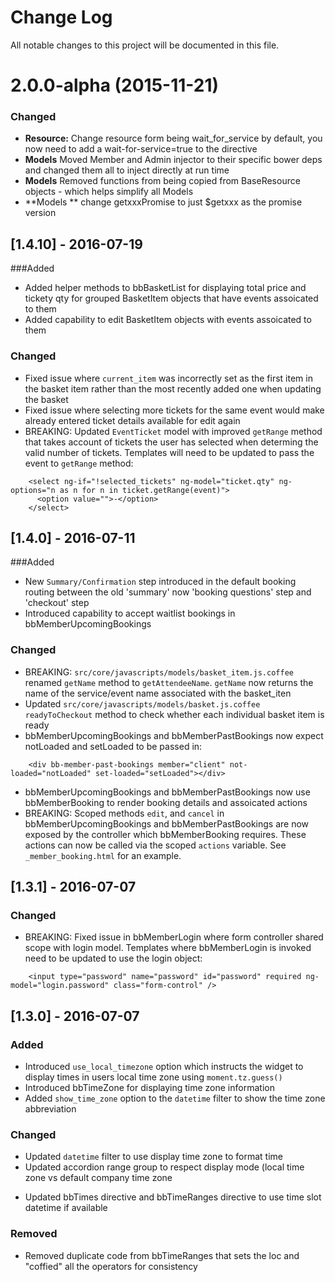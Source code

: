 # Change Log
All notable changes to this project will be documented in this file.

<a name="2.0.0-alpha"></a>
# 2.0.0-alpha (2015-11-21)
### Changed
- **Resource:** Change resource form being wait_for_service by default, you now need to add a wait-for-service=true to the directive
- **Models** Moved Member and Admin injector to their specific bower deps and changed them all to inject directly at run time
- **Models** Removed functions from being copied from BaseResource objects - which helps simplify all Models
- **Models ** change getxxxPromise to just $getxxx as the promise version

## [1.4.10] - 2016-07-19
###Added
- Added helper methods to bbBasketList for displaying total price and tickety qty for grouped BasketItem objects that have events assoicated to them
- Added capability to edit BasketItem objects with events assoicated to them

### Changed
- Fixed issue where `current_item` was incorrectly set as the first item in the basket item rather than the most recently added one when updating the basket
- Fixed issue where selecting more tickets for the same event would make already entered ticket details available for edit again
- BREAKING: Updated `EventTicket` model with improved `getRange` method that takes account of tickets the user has selected when determing the valid number of tickets. Templates will need to be updated to pass the event to `getRange` method:

```
    <select ng-if="!selected_tickets" ng-model="ticket.qty" ng-options="n as n for n in ticket.getRange(event)">
      <option value="">-</option>
    </select>
```

## [1.4.0] - 2016-07-11
###Added
- New `Summary/Confirmation` step introduced in the default booking routing between the old 'summary' now 'booking questions' step and 'checkout' step
- Introduced capability to accept waitlist bookings in bbMemberUpcomingBookings

### Changed
- BREAKING: `src/core/javascripts/models/basket_item.js.coffee` renamed `getName` method to `getAttendeeName`. `getName` now returns the name of the service/event name associated with the basket_iten
- Updated `src/core/javascripts/models/basket.js.coffee` `readyToCheckout` method to check whether each individual basket item is ready
- bbMemberUpcomingBookings and bbMemberPastBookings now expect notLoaded and setLoaded to be passed in:

```
    <div bb-member-past-bookings member="client" not-loaded="notLoaded" set-loaded="setLoaded"></div>
```

- bbMemberUpcomingBookings and bbMemberPastBookings now use bbMemberBooking to render booking details and assoicated actions
- BREAKING: Scoped methods `edit`, and `cancel` in bbMemberUpcomingBookings and bbMemberPastBookings are now exposed by the controller which bbMemberBooking requires. These actions can now be called via the scoped `actions` variable. See `_member_booking.html` for an example.

## [1.3.1] - 2016-07-07
### Changed
- BREAKING: Fixed issue in bbMemberLogin where form controller shared scope with login model. Templates where bbMemberLogin is invoked need to be updated to use the login object:

```
    <input type="password" name="password" id="password" required ng-model="login.password" class="form-control" />
```

## [1.3.0] - 2016-07-07
### Added
- Introduced `use_local_timezone` option which instructs the widget to display times in users local time zone using `moment.tz.guess()`
- Introduced bbTimeZone for displaying time zone information
- Added `show_time_zone` option to the `datetime` filter to show the time zone abbreviation

### Changed
- Updated `datetime` filter to use display time zone to format time
- Updated accordion range group to respect display mode (local time zone vs default company time zone
* Updated bbTimes directive and bbTimeRanges directive to use time slot datetime if available

### Removed
- Removed duplicate code from bbTimeRanges that sets the loc and "coffied" all the operators for consistency
